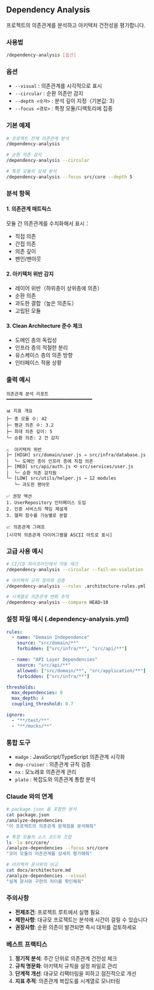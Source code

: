 ## Dependency Analysis

프로젝트의 의존관계를 분석하고 아키텍처 건전성을 평가합니다.

### 사용법

```bash
/dependency-analysis [옵션]
```

### 옵션

- `--visual` : 의존관계를 시각적으로 표시
- `--circular` : 순환 의존만 감지
- `--depth <숫자>` : 분석 깊이 지정（기본값: 3）
- `--focus <경로>` : 특정 모듈/디렉토리에 집중

### 기본 예제

```bash
# 프로젝트 전체 의존관계 분석
/dependency-analysis

# 순환 의존 감지
/dependency-analysis --circular

# 특정 모듈의 상세 분석
/dependency-analysis --focus src/core --depth 5
```

### 분석 항목

#### 1. 의존관계 매트릭스

모듈 간 의존관계를 수치화해서 표시：

- 직접 의존
- 간접 의존
- 의존 깊이
- 팬인/팬아웃

#### 2. 아키텍처 위반 감지

- 레이어 위반（하위층이 상위층에 의존）
- 순환 의존
- 과도한 결합（높은 의존도）
- 고립된 모듈

#### 3. Clean Architecture 준수 체크

- 도메인 층의 독립성
- 인프라 층의 적절한 분리
- 유스케이스 층의 의존 방향
- 인터페이스 적용 상황

### 출력 예시

```
의존관계 분석 리포트
━━━━━━━━━━━━━━━━━━━━━━━━━━━━━━━━

📊 지표 개요
├─ 총 모듈 수: 42
├─ 평균 의존 수: 3.2
├─ 최대 의존 깊이: 5
└─ 순환 의존: 2 건 감지

⚠️  아키텍처 위반
├─ [HIGH] src/domain/user.js → src/infra/database.js
│  └─ 도메인 층이 인프라 층에 직접 의존
├─ [MED] src/api/auth.js ⟲ src/services/user.js
│  └─ 순환 의존 감지됨
└─ [LOW] src/utils/helper.js → 12 modules
   └─ 과도한 팬아웃

✅ 권장 액션
1. UserRepository 인터페이스 도입
2. 인증 서비스의 책임 재설계
3. 헬퍼 함수를 기능별로 분할

📈 의존관계 그래프
[시각적 의존관계 다이어그램을 ASCII 아트로 표시]
```

### 고급 사용 예시

```bash
# CI/CD 파이프라인에서 자동 체크
/dependency-analysis --circular --fail-on-violation

# 아키텍처 규칙 정의와 검증
/dependency-analysis --rules .architecture-rules.yml

# 시계열로 의존관계 변화 추적
/dependency-analysis --compare HEAD~10
```

### 설정 파일 예시 (.dependency-analysis.yml)

```yaml
rules:
  - name: "Domain Independence"
    source: "src/domain/**"
    forbidden: ["src/infra/**", "src/api/**"]

  - name: "API Layer Dependencies"
    source: "src/api/**"
    allowed: ["src/domain/**", "src/application/**"]
    forbidden: ["src/infra/**"]

thresholds:
  max_dependencies: 8
  max_depth: 4
  coupling_threshold: 0.7

ignore:
  - "**/test/**"
  - "**/mocks/**"
```

### 통합 도구

- `madge` : JavaScript/TypeScript 의존관계 시각화
- `dep-cruiser` : 의존관계 규칙 검증
- `nx` : 모노레포 의존관계 관리
- `plato` : 복잡도와 의존관계 통합 분석

### Claude 와의 연계

```bash
# package.json 을 포함한 분석
cat package.json
/analyze-dependencies
"이 프로젝트의 의존관계 문제점을 분석해줘"

# 특정 모듈의 소스 코드와 조합
ls -la src/core/
/analyze-dependencies --focus src/core
"코어 모듈의 의존관계를 상세히 평가해줘"

# 아키텍처 문서와의 비교
cat docs/architecture.md
/analyze-dependencies --visual
"설계 문서와 구현의 차이를 확인해줘"
```

### 주의사항

- **전제조건**: 프로젝트 루트에서 실행 필요
- **제한사항**: 대규모 프로젝트는 분석에 시간이 걸릴 수 있습니다
- **권장사항**: 순환 의존이 발견되면 즉시 대처를 검토하세요

### 베스트 프랙티스

1. **정기적 분석**: 주간 단위로 의존관계 건전성 체크
2. **규칙 명문화**: 아키텍처 규칙을 설정 파일로 관리
3. **단계적 개선**: 대규모 리팩터링을 피하고 점진적으로 개선
4. **지표 추적**: 의존관계 복잡도를 시계열로 모니터링
